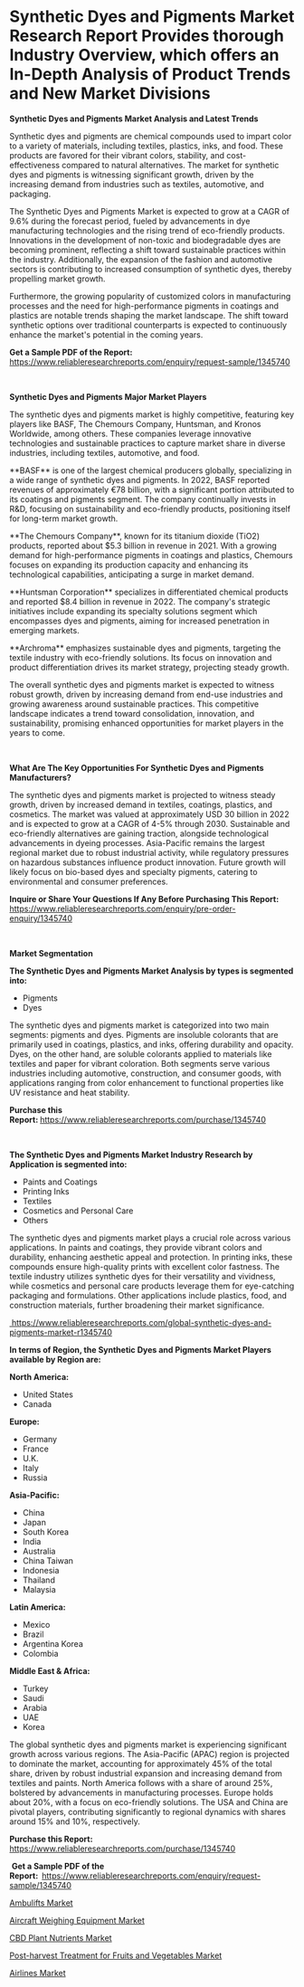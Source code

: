<p><h1>Synthetic Dyes and Pigments Market Research Report Provides thorough Industry Overview, which offers an In-Depth Analysis of Product Trends and New Market Divisions</h1></p><p><strong>Synthetic Dyes and Pigments Market Analysis and Latest Trends</strong></p>
<p><p>Synthetic dyes and pigments are chemical compounds used to impart color to a variety of materials, including textiles, plastics, inks, and food. These products are favored for their vibrant colors, stability, and cost-effectiveness compared to natural alternatives. The market for synthetic dyes and pigments is witnessing significant growth, driven by the increasing demand from industries such as textiles, automotive, and packaging.</p><p>The Synthetic Dyes and Pigments Market is expected to grow at a CAGR of 9.6% during the forecast period, fueled by advancements in dye manufacturing technologies and the rising trend of eco-friendly products. Innovations in the development of non-toxic and biodegradable dyes are becoming prominent, reflecting a shift toward sustainable practices within the industry. Additionally, the expansion of the fashion and automotive sectors is contributing to increased consumption of synthetic dyes, thereby propelling market growth.</p><p>Furthermore, the growing popularity of customized colors in manufacturing processes and the need for high-performance pigments in coatings and plastics are notable trends shaping the market landscape. The shift toward synthetic options over traditional counterparts is expected to continuously enhance the market's potential in the coming years.</p></p>
<p><strong>Get a Sample PDF of the Report:&nbsp;</strong> <a href="https://www.reliableresearchreports.com/enquiry/request-sample/1345740?utm_campaign=11&utm_medium=2&utm_source=Github&utm_content=ia&utm_term=02022025&utm_id=synthetic-dyes-and-pigments">https://www.reliableresearchreports.com/enquiry/request-sample/1345740</a></p>
<p>&nbsp;</p>
<p><strong>Synthetic Dyes and Pigments Major Market Players</strong></p>
<p><p>The synthetic dyes and pigments market is highly competitive, featuring key players like BASF, The Chemours Company, Huntsman, and Kronos Worldwide, among others. These companies leverage innovative technologies and sustainable practices to capture market share in diverse industries, including textiles, automotive, and food.</p><p>**BASF** is one of the largest chemical producers globally, specializing in a wide range of synthetic dyes and pigments. In 2022, BASF reported revenues of approximately €78 billion, with a significant portion attributed to its coatings and pigments segment. The company continually invests in R&D, focusing on sustainability and eco-friendly products, positioning itself for long-term market growth.</p><p>**The Chemours Company**, known for its titanium dioxide (TiO2) products, reported about $5.3 billion in revenue in 2021. With a growing demand for high-performance pigments in coatings and plastics, Chemours focuses on expanding its production capacity and enhancing its technological capabilities, anticipating a surge in market demand.</p><p>**Huntsman Corporation** specializes in differentiated chemical products and reported $8.4 billion in revenue in 2022. The company's strategic initiatives include expanding its specialty solutions segment which encompasses dyes and pigments, aiming for increased penetration in emerging markets.</p><p>**Archroma** emphasizes sustainable dyes and pigments, targeting the textile industry with eco-friendly solutions. Its focus on innovation and product differentiation drives its market strategy, projecting steady growth.</p><p>The overall synthetic dyes and pigments market is expected to witness robust growth, driven by increasing demand from end-use industries and growing awareness around sustainable practices. This competitive landscape indicates a trend toward consolidation, innovation, and sustainability, promising enhanced opportunities for market players in the years to come.</p></p>
<p>&nbsp;</p>
<p><strong>What Are The Key Opportunities For Synthetic Dyes and Pigments Manufacturers?</strong></p>
<p><p>The synthetic dyes and pigments market is projected to witness steady growth, driven by increased demand in textiles, coatings, plastics, and cosmetics. The market was valued at approximately USD 30 billion in 2022 and is expected to grow at a CAGR of 4-5% through 2030. Sustainable and eco-friendly alternatives are gaining traction, alongside technological advancements in dyeing processes. Asia-Pacific remains the largest regional market due to robust industrial activity, while regulatory pressures on hazardous substances influence product innovation. Future growth will likely focus on bio-based dyes and specialty pigments, catering to environmental and consumer preferences.</p></p>
<p><strong>Inquire or Share Your Questions If Any Before Purchasing This Report:</strong> <a href="https://www.reliableresearchreports.com/enquiry/pre-order-enquiry/1345740?utm_campaign=11&utm_medium=2&utm_source=Github&utm_content=ia&utm_term=02022025&utm_id=synthetic-dyes-and-pigments">https://www.reliableresearchreports.com/enquiry/pre-order-enquiry/1345740</a></p>
<p>&nbsp;</p>
<p><strong>Market Segmentation</strong></p>
<p><strong>The Synthetic Dyes and Pigments Market Analysis by types is segmented into:</strong></p>
<p><ul><li>Pigments</li><li>Dyes</li></ul></p>
<p><p>The synthetic dyes and pigments market is categorized into two main segments: pigments and dyes. Pigments are insoluble colorants that are primarily used in coatings, plastics, and inks, offering durability and opacity. Dyes, on the other hand, are soluble colorants applied to materials like textiles and paper for vibrant coloration. Both segments serve various industries including automotive, construction, and consumer goods, with applications ranging from color enhancement to functional properties like UV resistance and heat stability.</p></p>
<p><strong>Purchase this Report:&nbsp;</strong><a href="https://www.reliableresearchreports.com/purchase/1345740?utm_campaign=11&utm_medium=2&utm_source=Github&utm_content=ia&utm_term=02022025&utm_id=synthetic-dyes-and-pigments">https://www.reliableresearchreports.com/purchase/1345740</a></p>
<p>&nbsp;</p>
<p><strong>The Synthetic Dyes and Pigments Market Industry Research by Application is segmented into:</strong></p>
<p><ul><li>Paints and Coatings</li><li>Printing Inks</li><li>Textiles</li><li>Cosmetics and Personal Care</li><li>Others</li></ul></p>
<p><p>The synthetic dyes and pigments market plays a crucial role across various applications. In paints and coatings, they provide vibrant colors and durability, enhancing aesthetic appeal and protection. In printing inks, these compounds ensure high-quality prints with excellent color fastness. The textile industry utilizes synthetic dyes for their versatility and vividness, while cosmetics and personal care products leverage them for eye-catching packaging and formulations. Other applications include plastics, food, and construction materials, further broadening their market significance.</p></p>
<p><a href="https://www.reliableresearchreports.com/global-synthetic-dyes-and-pigments-market-r1345740?utm_campaign=11&utm_medium=2&utm_source=Github&utm_content=ia&utm_term=02022025&utm_id=synthetic-dyes-and-pigments">&nbsp;https://www.reliableresearchreports.com/global-synthetic-dyes-and-pigments-market-r1345740</a></p>
<p><strong>In terms of Region, the Synthetic Dyes and Pigments Market Players available by Region are:</strong></p>
<p>
    <p> <strong> North America: </strong>
        <ul>
            <li>United States</li>
            <li>Canada</li>
        </ul>
        </p> 
    <p> <strong> Europe: </strong>
        <ul>
            <li>Germany</li>
            <li>France</li>
            <li>U.K.</li>
            <li>Italy</li>
            <li>Russia</li>
        </ul>
        </p> 
    <p> <strong> Asia-Pacific: </strong>
        <ul>
            <li>China</li>
            <li>Japan</li>
            <li>South Korea</li>
            <li>India</li>
            <li>Australia</li>
            <li>China Taiwan</li>
            <li>Indonesia</li>
            <li>Thailand</li>
            <li>Malaysia</li>
        </ul>
        </p> 
    <p> <strong> Latin America: </strong>
        <ul>
            <li>Mexico</li>
            <li>Brazil</li>
            <li>Argentina Korea</li>
            <li>Colombia</li>
        </ul>
        </p> 
    <p> <strong> Middle East & Africa: </strong>
        <ul>
            <li>Turkey</li>
            <li>Saudi</li>
            <li>Arabia</li>
            <li>UAE</li>
            <li>Korea</li>
        </ul>
    </p>
    </p>
<p><p>The global synthetic dyes and pigments market is experiencing significant growth across various regions. The Asia-Pacific (APAC) region is projected to dominate the market, accounting for approximately 45% of the total share, driven by robust industrial expansion and increasing demand from textiles and paints. North America follows with a share of around 25%, bolstered by advancements in manufacturing processes. Europe holds about 20%, with a focus on eco-friendly solutions. The USA and China are pivotal players, contributing significantly to regional dynamics with shares around 15% and 10%, respectively.</p></p>
<p><strong>Purchase this Report: </strong><a href="https://www.reliableresearchreports.com/purchase/1345740?utm_campaign=11&utm_medium=2&utm_source=Github&utm_content=ia&utm_term=02022025&utm_id=synthetic-dyes-and-pigments">https://www.reliableresearchreports.com/purchase/1345740</a></p>
<p>&nbsp;<strong>Get a Sample PDF of the Report:&nbsp;&nbsp;</strong><a href="https://www.reliableresearchreports.com/enquiry/request-sample/1345740?utm_campaign=11&utm_medium=2&utm_source=Github&utm_content=ia&utm_term=02022025&utm_id=synthetic-dyes-and-pigments">https://www.reliableresearchreports.com/enquiry/request-sample/1345740</a></p>
<p><strong></strong></p>
<p><p><a href="https://www.linkedin.com/pulse/ambulifts-market-scope-offering-deep-insights-historical-trends-3xfte?utm_campaign=11&utm_medium=2&utm_source=Github&utm_content=ia&utm_term=02022025&utm_id=synthetic-dyes-and-pigments">Ambulifts Market</a></p><p><a href="https://www.linkedin.com/pulse/analyzing-aircraft-weighing-equipment-market-trends-size-share-vapfe?utm_campaign=11&utm_medium=2&utm_source=Github&utm_content=ia&utm_term=02022025&utm_id=synthetic-dyes-and-pigments">Aircraft Weighing Equipment Market</a></p><p><a href="https://github.com/triattwood9919/Market-Research-Report-List-1/blob/main/cbd-plant-nutrients-market.md?utm_campaign=11&utm_medium=2&utm_source=Github&utm_content=ia&utm_term=02022025&utm_id=synthetic-dyes-and-pigments">CBD Plant Nutrients Market</a></p><p><a href="https://github.com/schwminh2001101/Market-Research-Report-List-1/blob/main/post-harvest-treatment-for-fruits-and-vegetables-market.md?utm_campaign=11&utm_medium=2&utm_source=Github&utm_content=ia&utm_term=02022025&utm_id=synthetic-dyes-and-pigments">Post-harvest Treatment for Fruits and Vegetables Market</a></p><p><a href="https://www.linkedin.com/pulse/projected-revenue-growth-airlines-market-143-cagr-2025-2032-ebaye?utm_campaign=11&utm_medium=2&utm_source=Github&utm_content=ia&utm_term=02022025&utm_id=synthetic-dyes-and-pigments">Airlines Market</a></p></p>